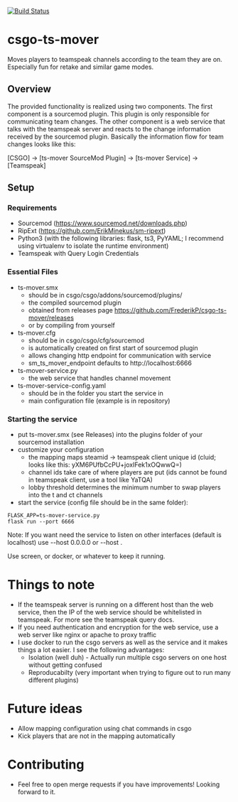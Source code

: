 [![Build Status](https://travis-ci.org/FrederikP/csgo-ts-mover.svg?branch=master)](https://travis-ci.org/FrederikP/csgo-ts-mover)

# csgo-ts-mover
Moves players to teamspeak channels according to the team they are on. Especially fun for retake and similar game modes.

## Overview
The provided functionality is realized using two components. The first component is a sourcemod plugin. This plugin is only responsible for communicating team changes. The other component is a web service that talks with the teamspeak server and reacts to the change information received by the sourcemod plugin.
Basically the information flow for team changes looks like this:

[CSGO] -> [ts-mover SourceMod Plugin] -> [ts-mover Service] -> [Teamspeak]

## Setup

### Requirements

- Sourcemod (https://www.sourcemod.net/downloads.php)
- RipExt (https://github.com/ErikMinekus/sm-ripext)
- Python3 (with the following libraries: flask, ts3, PyYAML; I recommend using virtualenv to isolate the runtime environment)
- Teamspeak with Query Login Credentials

### Essential Files
- ts-mover.smx
  - should be in csgo/csgo/addons/sourcemod/plugins/
  - the compiled sourcemod plugin
  - obtained from releases page https://github.com/FrederikP/csgo-ts-mover/releases 
  - or by compiling from yourself
- ts-mover.cfg
  - should be in csgo/csgo/cfg/sourcemod
  - is automatically created on first start of sourcemod plugin
  - allows changing http endpoint for communication with service
  - sm_ts_mover_endpoint defaults to http://localhost:6666
- ts-mover-service.py 
  - the web service that handles channel movement
- ts-mover-service-config.yaml
  - should be in the folder you start the service in
  - main configuration file (example is in repository)

### Starting the service

- put ts-mover.smx (see Releases) into the plugins folder of your sourcemod installation
- customize your configuration
  - the mapping maps steamid -> teamspeak client unique id (cluid; looks like this: yXM6PUfbCcPU+joxIFek1xOQwwQ=)
  - channel ids take care of where players are put (ids cannot be found in teamspeak client, use a tool like YaTQA)
  - lobby threshold determines the minimum number to swap players into the t and ct channels
- start the service (config file should be in the same folder):

```
FLASK_APP=ts-mover-service.py
flask run --port 6666
```

Note: If you want need the service to listen on other interfaces (default is localhost) use --host 0.0.0.0 or --host <IP> .

Use screen, or docker, or whatever to keep it running.

# Things to note
- If the teamspeak server is running on a different host than the web service, then the IP of the web service should be whitelisted in teamspeak. For more see the teamspeak query docs.
- If you need authentication and encryption for the web service, use a web server like nginx or apache to proxy traffic
- I use docker to run the csgo servers as well as the service and it makes things a lot easier. I see the following advantages:
  - Isolation (well duh) - Actually run multiple csgo servers on one host without getting confused
  - Reproducabilty (very important when trying to figure out to run many different plugins)

# Future ideas
- Allow mapping configuration using chat commands in csgo
- Kick players that are not in the mapping automatically

# Contributing
- Feel free to open merge requests if you have improvements! Looking forward to it.
